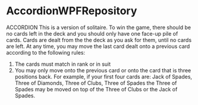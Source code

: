 # AccordionWPFRepository
ACCORDION
This is a version of solitaire.  To win the game, there should be no cards left in the deck and you should only have one face-up pile of cards.  Cards are dealt from the the deck as you ask for them, until no cards are left.  At any time, you may move the last card dealt onto a previous card according to the following rules:
1. The cards must match in rank or in suit
2. You may only move onto the previous card or onto the card that is three positions back.
For example, if your first four cards are:
Jack of Spades, Three of Diamonds, Three of Clubs, Three of Spades the Three of Spades may be moved on top of the Three of Clubs or the Jack of Spades.

